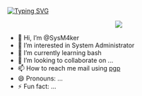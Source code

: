  [![Typing SVG](https://readme-typing-svg.herokuapp.com?font=Fira+Code&pause=1000&color=F71F1F&center=true&vCenter=true&width=435&lines=I'm+SysMaker%2C+system+administrator)](https://git.io/typing-svg) 

<p align="center">
    <img align="center" src="https://64.media.tumblr.com/3c5e2e7b00da04d73502b881c6a9308d/364a5ffadc088ff8-04/s540x810/86ddf75f230fc67f5f97b5c19717932c1d70cf7c.gifv">
</p>


- 👋 Hi, I’m @SysM4ker
- 👀 I’m interested in System Administrator
- 🌱 I’m currently learning bash
- 💞️ I’m looking to collaborate on ...
- 📫 How to reach me mail using [pgp](https://keybase.io/sysmaker/pgp_keys.asc) 
- 😄 Pronouns: ...
- ⚡ Fun fact: ...

<!---
SysM4ker/SysM4ker is a ✨ special ✨ repository because its `README.md` (this file) appears on your GitHub profile.
You can click the Preview link to take a look at your changes.
--->
